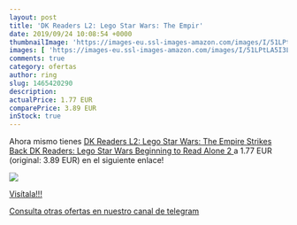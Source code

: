 ```yaml
---
layout: post
title: 'DK Readers L2: Lego Star Wars: The Empir'
date: 2019/09/24 10:08:54 +0000
thumbnailImage: 'https://images-eu.ssl-images-amazon.com/images/I/51LPtLA5I3L._SL200_.jpg'
images: [ 'https://images-eu.ssl-images-amazon.com/images/I/51LPtLA5I3L._SL200_.jpg' ]
comments: true
category: ofertas
author: ring
slug: 1465420290
description:
actualPrice: 1.77 EUR
comparePrice: 3.89 EUR
inStock: true
---
```


Ahora mismo tienes [DK Readers L2: Lego Star Wars: The Empire Strikes Back  DK Readers: Lego Star Wars  Beginning to Read Alone 2 ](https://www.amazon.com/dp/1465420290/?tag=redken08-20) a 1.77 EUR (original: 3.89 EUR) en el siguiente enlace!

[![](https://images-eu.ssl-images-amazon.com/images/I/51LPtLA5I3L._SL200_.jpg)](https://www.amazon.com/dp/1465420290/?tag=redken08-20)

[Visítala!!!](https://www.amazon.com/dp/1465420290/?tag=redken08-20)

[Consulta otras ofertas en nuestro canal de telegram](https://t.me/s/ofertas25)
